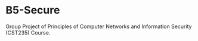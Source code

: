 # B5-Secure

Group Project of Principles of Computer Networks and Information Security (CST235) Course.
